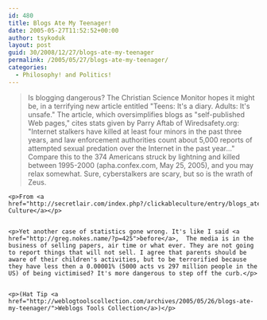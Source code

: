 ```yaml
---
id: 480
title: Blogs Ate My Teenager!
date: 2005-05-27T11:52:52+00:00
author: tsykoduk
layout: post
guid: 30/2008/12/27/blogs-ate-my-teenager
permalink: /2005/05/27/blogs-ate-my-teenager/
categories:
  - Philosophy! and Politics!
---
```

<blockquote>Is blogging dangerous? The Christian Science Monitor hopes it might be, in a terrifying new article entitled "Teens: It's a diary. Adults: It's unsafe." The article, which oversimplifies blogs as "self-published Web pages," cites stats given by Parry Aftab of Wiredsafety.org: "Internet stalkers have killed at least four minors in the past three years, and law enforcement authorities count about 5,000 reports of attempted sexual predation over the Internet in the past year..." Compare this to the 374 Americans struck by lightning and killed between 1995-2000 (apha.confex.com, May 25, 2005), and you may relax somewhat. Sure, cyberstalkers are scary, but so is the wrath of Zeus.</blockquote>

	<p>From <a href="http://secretlair.com/index.php?/clickableculture/entry/blogs_ate_my_teenager/">Clickable Culture</a></p>


	<p>Yet another case of statistics gone wrong. It's like I said <a href="http://greg.nokes.name/?p=425">before</a>,  The media is in the business of selling papers, air time or what ever. They are not going to report things that will not sell. I agree that parents should be aware of their children's activities, but to be terrorified because they have less then a 0.00001% (5000 acts vs 297 million people in the US) of being victimised? It's more dangerous to step off the curb.</p>


	<p>(Hat Tip <a href="http://weblogtoolscollection.com/archives/2005/05/26/blogs-ate-my-teenager/">Weblogs Tools Collection</a>)</p>